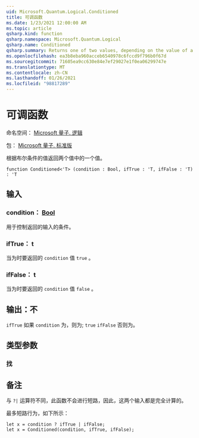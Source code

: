 ```yaml
---
uid: Microsoft.Quantum.Logical.Conditioned
title: 可调函数
ms.date: 1/23/2021 12:00:00 AM
ms.topic: article
qsharp.kind: function
qsharp.namespace: Microsoft.Quantum.Logical
qsharp.name: Conditioned
qsharp.summary: Returns one of two values, depending on the value of a Boolean condition.
ms.openlocfilehash: ea3b8eba960acceb6540978c6fccd9f796b0f67d
ms.sourcegitcommit: 71605ea9cc630e84e7ef29027e1f0ea06299747e
ms.translationtype: MT
ms.contentlocale: zh-CN
ms.lasthandoff: 01/26/2021
ms.locfileid: "98817289"
---
```

# <a name="conditioned-function"></a>可调函数

命名空间： [Microsoft 量子. 逻辑](xref:Microsoft.Quantum.Logical)

包： [Microsoft 量子. 标准版](https://nuget.org/packages/Microsoft.Quantum.Standard)


根据布尔条件的值返回两个值中的一个值。

```qsharp
function Conditioned<'T> (condition : Bool, ifTrue : 'T, ifFalse : 'T) : 'T
```


## <a name="input"></a>输入

### <a name="condition--bool"></a>condition： [Bool](xref:microsoft.quantum.lang-ref.bool)

用于控制返回的输入的条件。


### <a name="iftrue--t"></a>ifTrue： t

当为时要返回的 `condition` 值 `true` 。


### <a name="iffalse--t"></a>ifFalse： t

当为时要返回的 `condition` 值 `false` 。



## <a name="output--t"></a>输出：不

`ifTrue` 如果 `condition` 为，则为; `true` `ifFalse` 否则为。

## <a name="type-parameters"></a>类型参数

### <a name="t"></a>找



## <a name="remarks"></a>备注

与 `?|` 运算符不同，此函数不会进行短路，因此，这两个输入都是完全计算的。

最多短路行为，如下所示：

```qsharp
let x = condition ? ifTrue | ifFalse;
let x = Conditioned(condition, ifTrue, ifFalse);
```